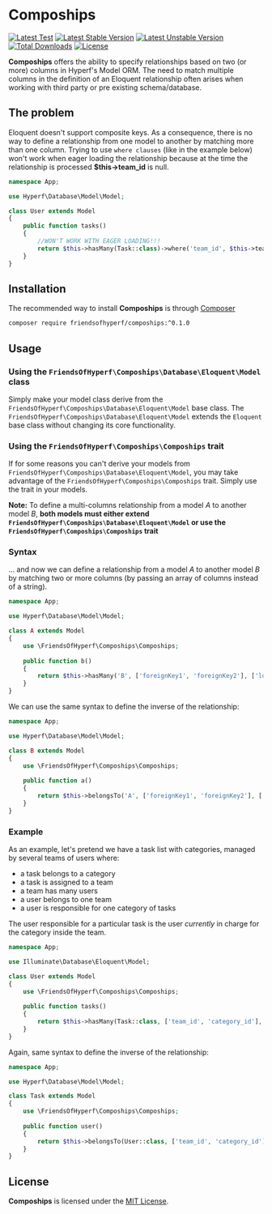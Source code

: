 # Compoships

[![Latest Test](https://github.com/friendsofhyperf/compoships/workflows/tests/badge.svg)](https://github.com/friendsofhyperf/compoships/actions)
[![Latest Stable Version](https://poser.pugx.org/friendsofhyperf/compoships/v/stable.svg)](https://packagist.org/packages/friendsofhyperf/compoships)
[![Latest Unstable Version](https://poser.pugx.org/friendsofhyperf/compoships/v/unstable.svg)](https://packagist.org/packages/friendsofhyperf/compoships)
[![Total Downloads](https://img.shields.io/packagist/dt/friendsofhyperf/compoships)](https://packagist.org/packages/friendsofhyperf/compoships)
[![License](https://img.shields.io/packagist/l/friendsofhyperf/compoships)](https://github.com/friendsofhyperf/compoships)

**Compoships** offers the ability to specify relationships based on two (or more) columns in Hyperf's Model ORM. The need to match multiple columns in the definition of an Eloquent relationship often arises when working with third party or pre existing schema/database.

## The problem

Eloquent doesn't support composite keys. As a consequence, there is no way to define a relationship from one model to another by matching more than one column. Trying to use `where clauses` (like in the example below) won't work when eager loading the relationship because at the time the relationship is processed **$this->team_id** is null.

```php
namespace App;

use Hyperf\Database\Model\Model;

class User extends Model
{
    public function tasks()
    {
        //WON'T WORK WITH EAGER LOADING!!!
        return $this->hasMany(Task::class)->where('team_id', $this->team_id);
    }
}
```

## Installation

The recommended way to install **Compoships** is through [Composer](http://getcomposer.org/)

```bash
composer require friendsofhyperf/compoships:^0.1.0
```

## Usage

### Using the `FriendsOfHyperf\Compoships\Database\Eloquent\Model` class

Simply make your model class derive from the `FriendsOfHyperf\Compoships\Database\Eloquent\Model` base class. The `FriendsOfHyperf\Compoships\Database\Eloquent\Model` extends the `Eloquent` base class without changing its core functionality.

### Using the `FriendsOfHyperf\Compoships\Compoships` trait

If for some reasons you can't derive your models from `FriendsOfHyperf\Compoships\Database\Eloquent\Model`, you may take advantage of the `FriendsOfHyperf\Compoships\Compoships` trait. Simply use the trait in your models.

**Note:** To define a multi-columns relationship from a model *A* to another model *B*, **both models must either extend `FriendsOfHyperf\Compoships\Database\Eloquent\Model` or use the `FriendsOfHyperf\Compoships\Compoships` trait**

### Syntax

... and now we can define a relationship from a model *A* to another model *B* by matching two or more columns (by passing an array of columns instead of a string). 

```php
namespace App;

use Hyperf\Database\Model\Model;

class A extends Model
{
    use \FriendsOfHyperf\Compoships\Compoships;
    
    public function b()
    {
        return $this->hasMany('B', ['foreignKey1', 'foreignKey2'], ['localKey1', 'localKey2']);
    }
}
```

We can use the same syntax to define the inverse of the relationship:

```php
namespace App;

use Hyperf\Database\Model\Model;

class B extends Model
{
    use \FriendsOfHyperf\Compoships\Compoships;
    
    public function a()
    {
        return $this->belongsTo('A', ['foreignKey1', 'foreignKey2'], ['ownerKey1', 'ownerKey2']);
    }
}
```

### Example

As an example, let's pretend we have a task list with categories, managed by several teams of users where:

* a task belongs to a category
* a task is assigned to a team
* a team has many users
* a user belongs to one team
* a user is responsible for one category of tasks

The user responsible for a particular task is the user _currently_ in charge for the category inside the team.

```php
namespace App;

use Illuminate\Database\Eloquent\Model;

class User extends Model
{
    use \FriendsOfHyperf\Compoships\Compoships;
    
    public function tasks()
    {
        return $this->hasMany(Task::class, ['team_id', 'category_id'], ['team_id', 'category_id']);
    }
}
```

Again, same syntax to define the inverse of the relationship:

```php
namespace App;

use Hyperf\Database\Model\Model;

class Task extends Model
{
    use \FriendsOfHyperf\Compoships\Compoships;
    
    public function user()
    {
        return $this->belongsTo(User::class, ['team_id', 'category_id'], ['team_id', 'category_id']);
    }
}
```

## License

**Compoships** is licensed under the [MIT License](http://opensource.org/licenses/MIT).

